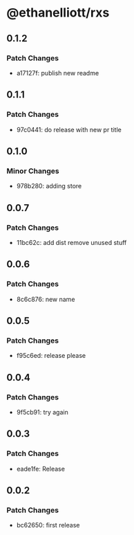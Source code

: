 # @ethanelliott/rxs

## 0.1.2

### Patch Changes

- a17127f: publish new readme

## 0.1.1

### Patch Changes

- 97c0441: do release with new pr title

## 0.1.0

### Minor Changes

- 978b280: adding store

## 0.0.7

### Patch Changes

- 11bc62c: add dist remove unused stuff

## 0.0.6

### Patch Changes

- 8c6c876: new name

## 0.0.5

### Patch Changes

- f95c6ed: release please

## 0.0.4

### Patch Changes

- 9f5cb91: try again

## 0.0.3

### Patch Changes

- eade1fe: Release

## 0.0.2

### Patch Changes

- bc62650: first release
